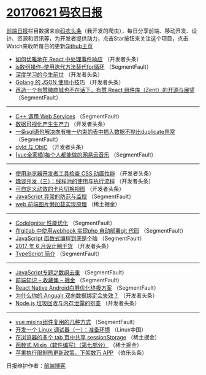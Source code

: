 # [20170621 码农日报](http://hao.caibaojian.com/date/2017/06/21)

[前端日报](http://caibaojian.com/c/news)栏目数据来自[码农头条](http://hao.caibaojian.com/)（我开发的爬虫），每日分享前端、移动开发、设计、资源和资讯等，为开发者提供动力，点击Star按钮来关注这个项目，点击Watch来收听每日的更新[Github主页](https://github.com/kujian/frontendDaily)
* [如何优雅地在 React 中处理事件响应](http://hao.caibaojian.com/41985.html) （开发者头条）
* [js数组操作&#8211;使用迭代方法替代for循环](http://hao.caibaojian.com/41974.html) （SegmentFault）
* [深度学习的今生前世](http://hao.caibaojian.com/41988.html) （开发者头条）
* [Golang 的 JSON 使用小技巧](http://hao.caibaojian.com/41979.html) （开发者头条）
* [再造一个有赞微商城也不在话下，有赞 React 组件库（Zent）的开源与展望](http://hao.caibaojian.com/41960.html) （SegmentFault）

***
* [C++ 调用 Web Services](http://hao.caibaojian.com/41971.html) （SegmentFault）
* [数据可视化产生生产力](http://hao.caibaojian.com/41996.html) （开发者头条）
* [一条sql语句解决向有唯一约束的表中插入数据不抛出duplicate异常](http://hao.caibaojian.com/41975.html) （SegmentFault）
* [dyld 与 ObjC](http://hao.caibaojian.com/41986.html) （开发者头条）
* [[vue全家桶]每个人都能做的网易云音乐](http://hao.caibaojian.com/41965.html) （SegmentFault）

***
* [使用浏览器开发者工具检查 CSS 动画性能](http://hao.caibaojian.com/41997.html) （开发者头条）
* [趣谈并发（三）：线程池的使用与执行流程](http://hao.caibaojian.com/41976.html) （开发者头条）
* [可自定义动效的卡片切换视图](http://hao.caibaojian.com/41999.html) （开发者头条）
* [JavaScript 异常的防范与监控](http://hao.caibaojian.com/41968.html) （SegmentFault）
* [web 前端图片懒加载实现原理](http://hao.caibaojian.com/41928.html) （稀土掘金）

***
* [CodeIgniter 性能优化](http://hao.caibaojian.com/41958.html) （SegmentFault）
* [在gitlab 中使用webhook 实现php 自动部署git 代码](http://hao.caibaojian.com/41969.html) （SegmentFault）
* [JavaScript 函数式编程到底是个啥](http://hao.caibaojian.com/41959.html) （SegmentFault）
* [2017 年 6 月设计圈干货](http://hao.caibaojian.com/41991.html) （开发者头条）
* [TypeScript 简介](http://hao.caibaojian.com/41970.html) （SegmentFault）

***
* [JavaScript专题之数组去重](http://hao.caibaojian.com/41961.html) （SegmentFault）
* [前端知识 &#8211; 收藏集 &#8211; 掘金](http://hao.caibaojian.com/41972.html) （SegmentFault）
* [React Native Android白屏优化终极方案](http://hao.caibaojian.com/41962.html) （SegmentFault）
* [为什么你的 Angualr 双向数据绑定会失效？](http://hao.caibaojian.com/41994.html) （开发者头条）
* [Node.js 垃圾回收与内存泄露的排查](http://hao.caibaojian.com/41984.html) （开发者头条）

***
* [vue mixins组件复用的几种方式](http://hao.caibaojian.com/41963.html) （SegmentFault）
* [开发一个 Linux 调试器（一）：准备环境](http://hao.caibaojian.com/42033.html) （Linux中国）
* [在浏览器的多个 tab 页中共享 sessionStorage](http://hao.caibaojian.com/41923.html) （稀土掘金）
* [函数式 Mixin（软件编写）（第七部分）](http://hao.caibaojian.com/41934.html) （稀土掘金）
* [苹果执行限制热更新政策，下架数万 APP](http://hao.caibaojian.com/42044.html) （伯乐头条）

日报维护作者：[前端博客](http://caibaojian.com/) 